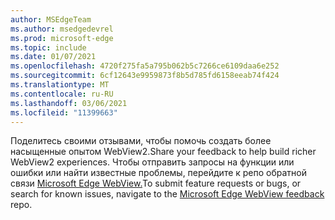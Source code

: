 ```yaml
---
author: MSEdgeTeam
ms.author: msedgedevrel
ms.prod: microsoft-edge
ms.topic: include
ms.date: 01/07/2021
ms.openlocfilehash: 4720f275fa5a795b062b5c7266ce6109daa6e252
ms.sourcegitcommit: 6cf12643e9959873f8b5d785fd6158eeab74f424
ms.translationtype: MT
ms.contentlocale: ru-RU
ms.lasthandoff: 03/06/2021
ms.locfileid: "11399663"
---
```

<span data-ttu-id="267d5-101">Поделитесь своими отзывами, чтобы помочь создать более насыщенные опытом WebView2.</span><span class="sxs-lookup"><span data-stu-id="267d5-101">Share your feedback to help build richer WebView2 experiences.</span></span>  <span data-ttu-id="267d5-102">Чтобы отправить запросы на функции или ошибки или найти известные проблемы, перейдите к репо обратной связи [Microsoft Edge WebView.][GithubMicrosoftedgeWebviewfeedback]</span><span class="sxs-lookup"><span data-stu-id="267d5-102">To submit feature requests or bugs, or search for known issues, navigate to the [Microsoft Edge WebView feedback][GithubMicrosoftedgeWebviewfeedback] repo.</span></span>  

<!-- links -->  

[GithubMicrosoftedgeWebviewfeedback]: https://github.com/MicrosoftEdge/WebViewFeedback "Отзывы веб-просмотров — MicrosoftEdge/WebViewFeedback | GitHub"  
